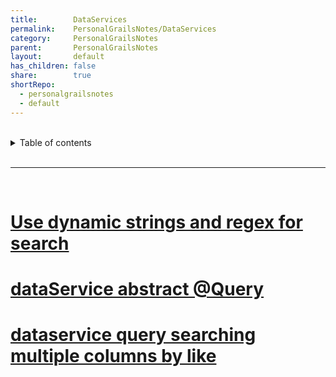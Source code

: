 ```yaml
---  
title:        DataServices    
permalink:    PersonalGrailsNotes/DataServices    
category:     PersonalGrailsNotes    
parent:       PersonalGrailsNotes    
layout:       default    
has_children: false    
share:        true    
shortRepo:    
  - personalgrailsnotes    
  - default    
---  
```

    
    
<br/>    
    
<details markdown="block">    
<summary>    
Table of contents    
</summary>    
{: .text-delta }    
1. TOC    
{:toc}    
</details>    
    
<br/>    
    
***    
    
<br/>    
    
# [Use dynamic strings and regex for search    ](https://gist.github.com/14paxton/a5382dd3898484bf560dc29e8463409c)
    
    
    
# [dataService abstract @Query](https://gist.github.com/14paxton/d63234a1eddeabeb0fa88f782a74d738)
    
    
    
# [dataservice query searching multiple columns by like   ]( https://gist.github.com/14paxton/e72c14086f5d9a6a0c58dc8463b93561)
    
